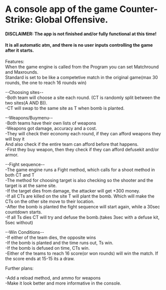 # A console app of the game Counter-Strike: Global Offensive.
#### DISCLAIMER: The app is not finished and/or fully functional at this time!
#### It is all automatic atm, and there is no user inputs controlling the game after it starts.


Features:  
When the game engine is called from the Program you can set Matchround and Maxrounds.  
Standard is set to be like a competetive match in the original game(max 30 rounds, the one to reach 16 rounds win)  


--Choosing sites--  
-Both team will choose a site each round. (CT is randomly split between the two sites(A AND B)).  
-CT will swap to the same site as T when bomb is planted.  

--Weapons/Buymenu--  
-Both teams have their own lists of weapons  
-Weapons got damage, accuracy and a cost.  
-They will check their economy each round, if they can afford weapons they will buy it  
 And also check if the entire team can afford before that happens.  
-First they buy weapon, then they check if they can afford defusekit and/or armor.  

--Fight sequence--  
-The game engine runs a Fight method, which calls for a shoot method in both CT and T  
-The method for choosing target is also checking so the shooter and the target is at the same site.  
-If the target dies from damage, the attacker will get +300 money.  
-If all CTs are killed on the site T will plant the bomb. Which will make the CTs on the other site move to their location.  
-After the bomb is planted the fight sequence will start again, while a 30sec countdown starts.  
-If all Ts dies CT will try and defuse the bomb.(takes 3sec with a defuse kit, 5sec without)  

--Win Conditions--  
-If either of the team dies, the opposite wins  
-If the bomb is planted and the time runs out, Ts win.  
-If the bomb is defused on time, CTs win.  
-Either of the teams to reach 16 score(or won rounds) will win the match. If the score ends at 15-15 its a draw.  

Further plans:  

-Add a reload method, and ammo for weapons  
-Make it look better and more informative in the console.  

